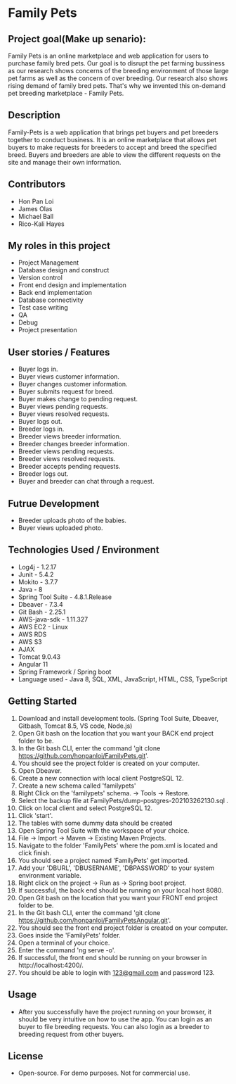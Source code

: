 # Family Pets

## Project goal(Make up senario):
Family Pets is an online marketplace and web application for users to purchase family bred pets. Our goal is to disrupt the pet farming bussiness as our research shows concerns of the breeding environment of those large pet farms as well as the concern of over breeding. Our research also shows rising demand of family bred pets. That's why we invented this on-demand pet breeding marketplace - Family Pets.
  
## Description
Family-Pets is a web application that brings pet buyers and pet breeders together to conduct business. It is an online marketplace that allows pet buyers to make requests for breeders to accept and breed the specified breed. Buyers and breeders are able to view the different requests on the site and manage their own information.
	

## Contributors
- Hon Pan Loi
- James Olas
- Michael Ball
- Rico-Kali Hayes

## My roles in this project
- Project Management
- Database design and construct 
- Version control
- Front end design and implementation 
- Back end implementation
- Database connectivity 
- Test case writing
- QA
- Debug
- Project presentation

## User stories / Features
- Buyer logs in.
- Buyer views customer information.
- Buyer changes customer information.
- Buyer submits request for breed.
- Buyer makes change to pending request.
- Buyer views pending requests.
- Buyer views resolved requests.
- Buyer logs out.
- Breeder logs in.
- Breeder views breeder information.
- Breeder changes breeder information.
- Breeder views pending requests.
- Breeder views resolved requests.
- Breeder accepts pending requests.
- Breeder logs out.
- Buyer and breeder can chat through a request.

## Futrue Development
- Breeder uploads photo of the babies.
- Buyer views uploaded photo.


## Technologies Used / Environment
* Log4j - 1.2.17
* Junit - 5.4.2
* Mokito - 3.7.7
* Java - 8
* Spring Tool Suite - 4.8.1.Release
* Dbeaver - 7.3.4
* Git Bash - 2.25.1
* AWS-java-sdk - 1.11.327
* AWS EC2 - Linux
* AWS RDS
* AWS S3
* AJAX
* Tomcat 9.0.43
* Angular 11
* Spring Framework / Spring boot
* Language used - Java 8, SQL, XML, JavaScript, HTML, CSS, TypeScript

## Getting Started
1. Download and install development tools. (Spring Tool Suite, Dbeaver, Gitbash, Tomcat 8.5, VS code, Node.js)
2. Open Git bash on the location that you want your BACK end project folder to be.
3. In the Git bash CLI, enter the command 'git clone https://github.com/honpanloi/FamilyPets.git'.
4. You should see the project folder is created on your computer.
5. Open Dbeaver.
6. Create a new connection with local client PostgreSQL 12.
7. Create a new schema called 'familypets'
8. Right Click on the 'familypets' schema. -> Tools -> Restore.
9. Select the backup file at FamilyPets/dump-postgres-202103262130.sql .
10. Click on local client and select PostgreSQL 12.
11. Click 'start'.
12. The tables with some dummy data should be created
13. Open Spring Tool Suite with the workspace of your choice.
14. File -> Import -> Maven -> Existing Maven Projects.
15. Navigate to the folder 'FamilyPets' where the pom.xml is located and click finish.
16. You should see a project named 'FamilyPets' get imported.
17. Add your 'DBURL', 'DBUSERNAME', 'DBPASSWORD' to your system environment variable.
18. Right click on the project -> Run as -> Spring boot project.
19. If successful, the back end should be running on your local host 8080.
20. Open Git bash on the location that you want your FRONT end project folder to be.
21. In the Git bash CLI, enter the command 'git clone https://github.com/honpanloi/FamilyPetsAngular.git'.
22. You should see the front end project folder is created on your computer.
23. Goes inside the 'FamilyPets' folder.
24. Open a terminal of your choice.
25. Enter the command 'ng serve -o'.
26. If successful, the front end should be running on your browser in http://localhost:4200/.
27. You should be able to login with 123@gmail.com and password 123.
 
## Usage
* After you successfully have the project running on your browser, it should be very intuitive on how to use the app. You can login as an buyer to file breeding requests. You can also login as a breeder to breeding request from other buyers.

## License
* Open-source. For demo purposes. Not for commercial use.





